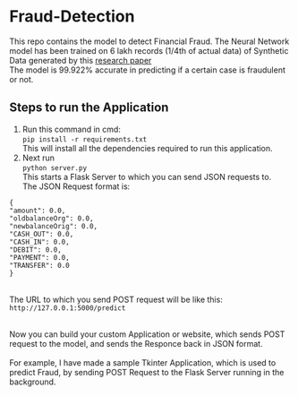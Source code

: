 # Fraud-Detection

This repo contains the model to detect Financial Fraud. The Neural Network model has been trained on 6 lakh records (1/4th of actual data) of Synthetic Data generated by this <a href="https://www.msc-les.org/proceedings/emss/2016/EMSS2016_249.pdf">research paper</a><br>
The model is 99.922% accurate in predicting if a certain case is fraudulent or not.<br>
## Steps to run the Application
1. Run this command in cmd:<br>```pip install -r requirements.txt```<br>This will install all the dependencies required to run this application.
2. Next run<br>```python server.py```<br>This starts a Flask Server to which you can send JSON requests to.<br>The JSON Request format is:<br>
```
{
"amount": 0.0,
"oldbalanceOrg": 0.0,
"newbalanceOrig": 0.0,
"CASH_OUT": 0.0,
"CASH_IN": 0.0,
"DEBIT": 0.0,
"PAYMENT": 0.0,
"TRANSFER": 0.0
}
```
<br>The URL to which you send POST request will be like this:<br> ```http://127.0.0.1:5000/predict```
<br>
<br>

Now you can build your custom Application or website, which sends POST request to the model, and sends the Responce back in JSON format. <br><br>
For example, I have made a sample Tkinter Application, which is used to predict Fraud, by sending POST Request to the Flask Server running in the background.
